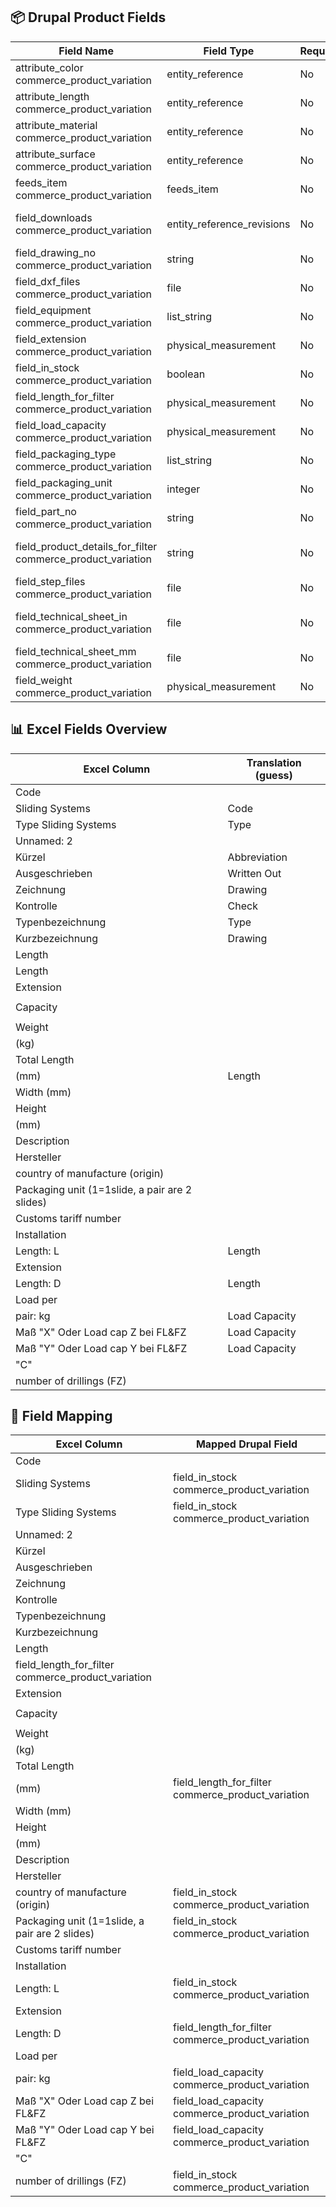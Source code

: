 ## 📦 Drupal Product Fields
| Field Name | Field Type | Required | Description |
|------------|------------|----------|-------------|
| attribute_color commerce_product_variation | entity_reference | No | Color attribute |
| attribute_length commerce_product_variation | entity_reference | No | Length attribute |
| attribute_material commerce_product_variation | entity_reference | No | Material attribute |
| attribute_surface commerce_product_variation | entity_reference | No | Surface attribute |
| feeds_item commerce_product_variation | feeds_item | No | Feeds integration |
| field_downloads commerce_product_variation | entity_reference_revisions | No | Related downloadable documents |
| field_drawing_no commerce_product_variation | string | No | Drawing number |
| field_dxf_files commerce_product_variation | file | No | DXF file attachments |
| field_equipment commerce_product_variation | list_string | No | Equipment type |
| field_extension commerce_product_variation | physical_measurement | No | Extension length |
| field_in_stock commerce_product_variation | boolean | No | Availability flag |
| field_length_for_filter commerce_product_variation | physical_measurement | No | Length for filtering |
| field_load_capacity commerce_product_variation | physical_measurement | No | Load capacity |
| field_packaging_type commerce_product_variation | list_string | No | Packaging type |
| field_packaging_unit commerce_product_variation | integer | No | Packaging quantity |
| field_part_no commerce_product_variation | string | No | Part number |
| field_product_details_for_filter commerce_product_variation | string | No | Additional details for filtering |
| field_step_files commerce_product_variation | file | No | STEP file attachments |
| field_technical_sheet_in commerce_product_variation | file | No | Technical sheet in inches |
| field_technical_sheet_mm commerce_product_variation | file | No | Technical sheet in mm |
| field_weight commerce_product_variation | physical_measurement | No | Weight |

## 📊 Excel Fields Overview
| Excel Column | Translation (guess) |
|--------------|---------------------|
| Code
Sliding Systems | Code |
| Type Sliding Systems | Type |
| Unnamed: 2 |  |
| Kürzel | Abbreviation |
| Ausgeschrieben | Written Out |
| Zeichnung | Drawing |
| Kontrolle | Check |
| Typenbezeichnung | Type |
| Kurzbezeichnung | Drawing |
| Length
 | Length |
| Extension
 |  |
| Capacity
 |  |
| Weight 
(kg) |  |
| Total Length 
(mm) | Length |
| Width (mm) |  |
| Height 
(mm) |  |
| Description |  |
| Hersteller |  |
| country of manufacture (origin) |  |
| Packaging unit (1=1slide, a pair are 2 slides) |  |
| Customs tariff number |  |
| Installation
Length: L | Length |
| Extension
Length: D | Length |
| Load per
pair: kg | Load Capacity |
| Maß "X" Oder Load cap Z bei FL&FZ | Load Capacity |
| Maß "Y" Oder Load cap Y bei FL&FZ | Load Capacity |
| "C" |  |
| number of drillings (FZ) |  |

## 🔁 Field Mapping
| Excel Column | Mapped Drupal Field |
|--------------|---------------------|
| Code
Sliding Systems | field_in_stock commerce_product_variation |
| Type Sliding Systems | field_in_stock commerce_product_variation |
| Unnamed: 2 |  |
| Kürzel |  |
| Ausgeschrieben |  |
| Zeichnung |  |
| Kontrolle |  |
| Typenbezeichnung |  |
| Kurzbezeichnung |  |
| Length
 | field_length_for_filter commerce_product_variation |
| Extension
 |  |
| Capacity
 |  |
| Weight 
(kg) |  |
| Total Length 
(mm) | field_length_for_filter commerce_product_variation |
| Width (mm) |  |
| Height 
(mm) |  |
| Description |  |
| Hersteller |  |
| country of manufacture (origin) | field_in_stock commerce_product_variation |
| Packaging unit (1=1slide, a pair are 2 slides) | field_in_stock commerce_product_variation |
| Customs tariff number |  |
| Installation
Length: L | field_in_stock commerce_product_variation |
| Extension
Length: D | field_length_for_filter commerce_product_variation |
| Load per
pair: kg | field_load_capacity commerce_product_variation |
| Maß "X" Oder Load cap Z bei FL&FZ | field_load_capacity commerce_product_variation |
| Maß "Y" Oder Load cap Y bei FL&FZ | field_load_capacity commerce_product_variation |
| "C" |  |
| number of drillings (FZ) | field_in_stock commerce_product_variation |